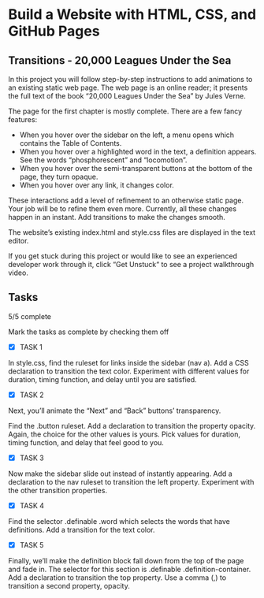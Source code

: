 # Build a Website with HTML, CSS, and GitHub Pages

## Transitions - 20,000 Leagues Under the Sea

In this project you will follow step-by-step instructions to add animations to an existing static web page. The web page is an online reader; it presents the full text of the book “20,000 Leagues Under the Sea” by Jules Verne.

The page for the first chapter is mostly complete. There are a few fancy features:

- When you hover over the sidebar on the left, a menu opens which contains the Table of Contents.
- When you hover over a highlighted word in the text, a definition appears. See the words “phosphorescent” and “locomotion”.
- When you hover over the semi-transparent buttons at the bottom of the page, they turn opaque.
- When you hover over any link, it changes color.

These interactions add a level of refinement to an otherwise static page. Your job will be to refine them even more. Currently, all these changes happen in an instant. Add transitions to make the changes smooth.

The website’s existing index.html and style.css files are displayed in the text editor.

If you get stuck during this project or would like to see an experienced developer work through it, click “Get Unstuck“ to see a project walkthrough video.

## Tasks
5/5 complete

Mark the tasks as complete by checking them off

- [X] TASK 1

In style.css, find the ruleset for links inside the sidebar (nav a). Add a CSS declaration to transition the text color. Experiment with different values for duration, timing function, and delay until you are satisfied.

- [X] TASK 2

Next, you’ll animate the “Next” and “Back” buttons’ transparency.

Find the .button ruleset. Add a declaration to transition the property opacity. Again, the choice for the other values is yours. Pick values for duration, timing function, and delay that feel good to you.

- [X] TASK 3

Now make the sidebar slide out instead of instantly appearing. Add a declaration to the nav ruleset to transition the left property. Experiment with the other transition properties.

- [X] TASK 4

Find the selector .definable .word which selects the words that have definitions. Add a transition for the text color.

- [X] TASK 5

Finally, we’ll make the definition block fall down from the top of the page and fade in. The selector for this section is .definable .definition-container. Add a declaration to transition the top property. Use a comma (,) to transition a second property, opacity.

